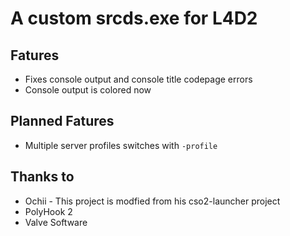 # A custom srcds.exe for L4D2
## Fatures
- Fixes console output and console title codepage errors
- Console output is colored now

## Planned Fatures
- Multiple server profiles switches with ```-profile```

## Thanks to
- Ochii - This project is modfied from his cso2-launcher project
- PolyHook 2
- Valve Software